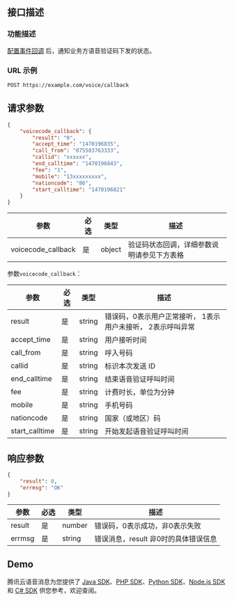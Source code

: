 ## 接口描述
### 功能描述
[配置事件回调](https://cloud.tencent.com/document/product/1128/37516#.E9.85.8D.E7.BD.AE.E4.BA.8B.E4.BB.B6.E5.9B.9E.E8.B0.83) 后，通知业务方语音验证码下发的状态。

### URL 示例

```http
POST https://example.com/voice/callback
```

## 请求参数
```json
{
    "voicecode_callback": {
        "result": "0",
        "accept_time": "1470196835",
        "call_from": "075583763333",
        "callid": "xxxxxx",
        "end_calltime": "1470196843",
        "fee": "1",
        "mobile": "13xxxxxxxxx",
        "nationcode": "86",
        "start_calltime": "1470196821"
    }
}
```

| 参数               | 必选 | 类型   | 描述     |
|--------------------|------|--------|----------|
| voicecode_callback | 是   | object | 验证码状态回调，详细参数说明请参见下方表格 |


参数`voicecode_callback`：

| 参数           | 必选 | 类型   | 描述                                                        |
| -------------- | ---- | ------ | ----------------------------------------------------------- |
| result         | 是   | string | 错误码，0表示用户正常接听， 1表示用户未接听， 2表示呼叫异常 |
| accept_time    | 是   | string | 用户接听时间                                                |
| call_from      | 是   | string | 呼入号码                                                    |
| callid         | 是   | string | 标识本次发送 ID                                             |
| end_calltime   | 是   | string | 结束语音验证呼叫时间                                        |
| fee            | 是   | string | 计费时长，单位为分钟                                        |
| mobile         | 是   | string | 手机号码                                                    |
| nationcode     | 是   | string | 国家（或地区）码                                            |
| start_calltime | 是   | string | 开始发起语音验证呼叫时间                                    |

## 响应参数
```json
{
    "result": 0,
    "errmsg": "OK"
}
```

| 参数   | 必选 | 类型   | 描述                                     |
|--------|------|--------|------------------------------------------|
| result | 是   | number | 错误码，0表示成功，非0表示失败 |
| errmsg | 是   | string | 错误消息，result 非0时的具体错误信息      |



## Demo
腾讯云语音消息为您提供了 [Java SDK](https://cloud.tencent.com/document/product/1128/37714)、[PHP SDK](https://cloud.tencent.com/document/product/1128/37715)、[Python SDK](https://cloud.tencent.com/document/product/1128/37716)、[Node.js SDK](https://cloud.tencent.com/document/product/1128/37717) 和 [C# SDK](https://cloud.tencent.com/document/product/1128/37718) 供您参考，欢迎查阅。

